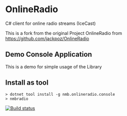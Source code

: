 # OnlineRadio
C# client for online radio streams (IceCast)

This is a fork from the original Project OnlineRadio from https://github.com/jackpoz/OnlineRadio

## Demo Console Application

This is a demo for simple usage of the Library

## Install as tool

```
> dotnet tool install -g nmb.onlineradio.console
> nmbradio
```

[![Build status](https://ci.appveyor.com/api/projects/status/k468h5mmtrjhl2fk?svg=true)](https://ci.appveyor.com/project/nastymorbol/onlineradio)
